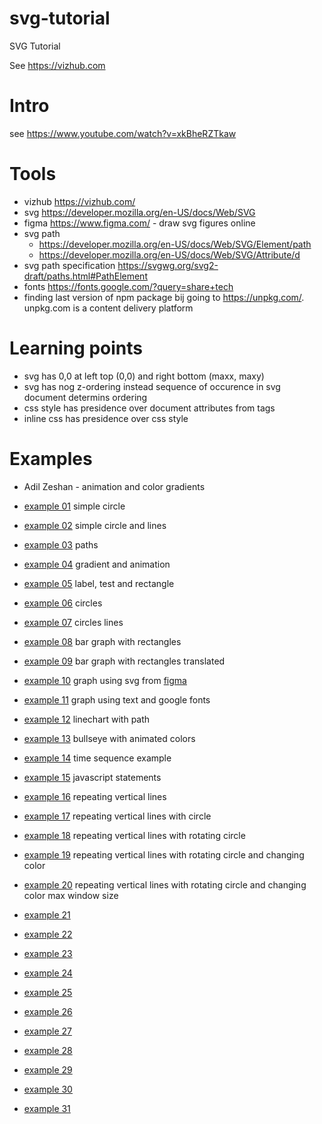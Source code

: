 # svg-tutorial
SVG Tutorial

See https://vizhub.com

# Intro
see https://www.youtube.com/watch?v=xkBheRZTkaw

# Tools
- vizhub https://vizhub.com/
- svg https://developer.mozilla.org/en-US/docs/Web/SVG
- figma https://www.figma.com/ - draw svg figures online
- svg path
    - https://developer.mozilla.org/en-US/docs/Web/SVG/Element/path
    - https://developer.mozilla.org/en-US/docs/Web/SVG/Attribute/d
- svg path specification https://svgwg.org/svg2-draft/paths.html#PathElement
- fonts https://fonts.google.com/?query=share+tech
- finding last version of npm package bij going to https://unpkg.com/<packagename>. unpkg.com is a content delivery platform

# Learning points
- svg has 0,0 at left top (0,0) and right bottom (maxx, maxy)
- svg has nog z-ordering instead sequence of occurence in svg document determins ordering
- css style has presidence over document attributes from tags
- inline css has presidence over css style

# Examples
- Adil Zeshan - animation and color gradients

- [example 01](https://bvpelt.github.io/svg-tutorial/examples/example-01) simple circle
- [example 02](https://bvpelt.github.io/svg-tutorial/examples/example-02) simple circle and lines
- [example 03](https://bvpelt.github.io/svg-tutorial/examples/example-03) paths
- [example 04](https://bvpelt.github.io/svg-tutorial/examples/example-04) gradient and animation
- [example 05](https://bvpelt.github.io/svg-tutorial/examples/example-05) label, test and rectangle
- [example 06](https://bvpelt.github.io/svg-tutorial/examples/example-06) circles
- [example 07](https://bvpelt.github.io/svg-tutorial/examples/example-07) circles lines
- [example 08](https://bvpelt.github.io/svg-tutorial/examples/example-08) bar graph with rectangles
- [example 09](https://bvpelt.github.io/svg-tutorial/examples/example-09) bar graph with rectangles translated
- [example 10](https://bvpelt.github.io/svg-tutorial/examples/example-10) graph using svg from [figma](https://www.figma.com/)
- [example 11](https://bvpelt.github.io/svg-tutorial/examples/example-11) graph using text and google fonts
- [example 12](https://bvpelt.github.io/svg-tutorial/examples/example-12) linechart with path
- [example 13](https://bvpelt.github.io/svg-tutorial/examples/example-13) bullseye with animated colors
- [example 14](https://bvpelt.github.io/svg-tutorial/examples/example-14) time sequence example
- [example 15](https://bvpelt.github.io/svg-tutorial/examples/example-15) javascript statements
- [example 16](https://bvpelt.github.io/svg-tutorial/examples/example-16) repeating vertical lines
- [example 17](https://bvpelt.github.io/svg-tutorial/examples/example-17) repeating vertical lines with circle
- [example 18](https://bvpelt.github.io/svg-tutorial/examples/example-18) repeating vertical lines with rotating circle
- [example 19](https://bvpelt.github.io/svg-tutorial/examples/example-19) repeating vertical lines with rotating circle and changing color
- [example 20](https://bvpelt.github.io/svg-tutorial/examples/example-20) repeating vertical lines with rotating circle and changing color max window size
- [example 21](https://bvpelt.github.io/svg-tutorial/examples/example-21)
- [example 22](https://bvpelt.github.io/svg-tutorial/examples/example-22)    
- [example 23](https://bvpelt.github.io/svg-tutorial/examples/example-23)
- [example 24](https://bvpelt.github.io/svg-tutorial/examples/example-24)
- [example 25](https://bvpelt.github.io/svg-tutorial/examples/example-25)
- [example 26](https://bvpelt.github.io/svg-tutorial/examples/example-26)
- [example 27](https://bvpelt.github.io/svg-tutorial/examples/example-27)
- [example 28](https://bvpelt.github.io/svg-tutorial/examples/example-28)
- [example 29](https://bvpelt.github.io/svg-tutorial/examples/example-29)
- [example 30](https://bvpelt.github.io/svg-tutorial/examples/example-30)
- [example 31](https://bvpelt.github.io/svg-tutorial/examples/example-31/docs)

